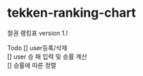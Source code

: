 # tekken-ranking-chart

철권 랭킹표 version 1.!

Todo
[] user등록/삭제 <br>
[] user 승 패 입력 및 승률 계산 <br>
[] 승률에 따른 정렬 <br>


